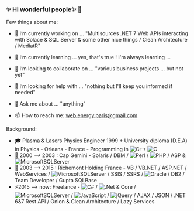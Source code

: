 ### ✨ Hi wonderful people✨ 👋

<!--
**KolRah/KolRah** is a ✨ _special_ ✨ repository because its `README.md` (this file) appears on your GitHub profile.
-->

Few things about me:

- 🔭 I’m currently working on ... "Multisources .NET 7 Web APIs interacting with Solace & SQL Server & some other nice things / Clean Architecture / MediatR"
- 🌱 I’m currently learning ... yes, that's true ! I'm always learning ...

- 👯 I’m looking to collaborate on ... "various business projects ... but not yet"
- 🤔 I’m looking for help with ... "nothing but I'll keep you informed if needed"
- 💬 Ask me about ... "anything"
- 📫 How to reach me: web.energy.paris@gmail.com
<!--
- ⚡ Fun fact: 
-->

Background:

- 🎓 Plasma & Lasers Physics Engineer 1999 + University diploma (D.E.A) in Physics - Orleans - France
        - Programming in 	![C++](https://img.shields.io/badge/c++-%2300599C.svg?style=for-the-badge&logo=c%2B%2B&logoColor=white) ![C](https://img.shields.io/badge/c-%2300599C.svg?style=for-the-badge&logo=c&logoColor=white)
- 🔑 2000 --> 2003 : Cap Gemini - Solaris / DBM / ![Perl](https://img.shields.io/badge/perl-%2339457E.svg?style=for-the-badge&logo=perl&logoColor=white)
 / ![PHP](https://img.shields.io/badge/php-%23777BB4.svg?style=for-the-badge&logo=php&logoColor=white)
 / ASP & ![MicrosoftSQLServer](https://img.shields.io/badge/Microsoft%20SQL%20Sever-CC2927?style=for-the-badge&logo=microsoft%20sql%20server&logoColor=white)
- 🔑 2003 --> 2015 : Richemont Holding France - VB / VB.NET / ASP.NET / WebServices / ![MicrosoftSQLServer](https://img.shields.io/badge/Microsoft%20SQL%20Sever-CC2927?style=for-the-badge&logo=microsoft%20sql%20server&logoColor=white)
 / SSIS / SSRS / ![Oracle](https://img.shields.io/badge/Oracle-F80000?style=for-the-badge&logo=oracle&logoColor=white) / DB2 / Team Developer / Gupta SQLBase 
- ⚡2015 --> now: Freelance - ![C#](https://img.shields.io/badge/c%23-%23239120.svg?style=for-the-badge&logo=c-sharp&logoColor=white)
 / ![.Net](https://img.shields.io/badge/.NET-5C2D91?style=for-the-badge&logo=.net&logoColor=white) & Core / ![MicrosoftSQLServer](https://img.shields.io/badge/Microsoft%20SQL%20Sever-CC2927?style=for-the-badge&logo=microsoft%20sql%20server&logoColor=white)
 / ![JavaScript](https://img.shields.io/badge/javascript-%23323330.svg?style=for-the-badge&logo=javascript&logoColor=%23F7DF1E) / ![jQuery](https://img.shields.io/badge/jquery-%230769AD.svg?style=for-the-badge&logo=jquery&logoColor=white)
 / AJAX / JSON / .NET 6&7 Rest API / Onion & Clean Architecture / Lazy Services 


